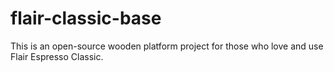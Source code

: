 # flair-classic-base
This is an open-source wooden platform project for those who love and use Flair Espresso Classic.
